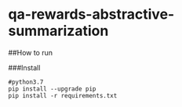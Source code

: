 # qa-rewards-abstractive-summarization

##How to run 

###Install 

    #python3.7
    pip install --upgrade pip
    pip install -r requirements.txt